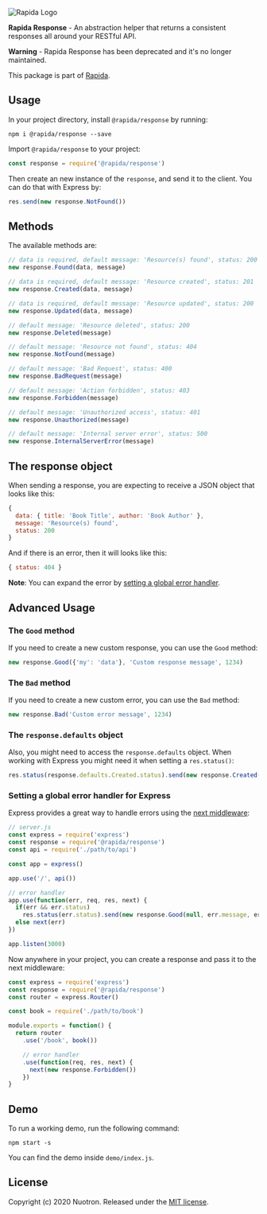 ![Rapida Logo](https://user-images.githubusercontent.com/13030990/71755098-db251e80-2e91-11ea-8ce9-25349e6c087f.png)

**Rapida Response** - An abstraction helper that returns a consistent responses all around your RESTful API.

**Warning** - Rapida Response has been deprecated and it's no longer maintained.

This package is part of [Rapida](https://github.com/yahiarefaiea/rapida).

## Usage
In your project directory, install `@rapida/response` by running:
```
npm i @rapida/response --save
```

Import `@rapida/response` to your project:
```js
const response = require('@rapida/response')
```

Then create an new instance of the `response`, and send it to the client. You can do that with Express by:
```js
res.send(new response.NotFound())
```

## Methods
The available methods are:
```js
// data is required, default message: 'Resource(s) found', status: 200
new response.Found(data, message)

// data is required, default message: 'Resource created', status: 201
new response.Created(data, message)

// data is required, default message: 'Resource updated', status: 200
new response.Updated(data, message)

// default message: 'Resource deleted', status: 200
new response.Deleted(message)

// default message: 'Resource not found', status: 404
new response.NotFound(message)

// default message: 'Bad Request', status: 400
new response.BadRequest(message)

// default message: 'Action forbidden', status: 403
new response.Forbidden(message)

// default message: 'Unauthorized access', status: 401
new response.Unauthorized(message)

// default message: 'Internal server error', status: 500
new response.InternalServerError(message)
```

## The response object
When sending a response, you are expecting to receive a JSON object that looks like this:
```js
{
  data: { title: 'Book Title', author: 'Book Author' },
  message: 'Resource(s) found',
  status: 200
}
```

And if there is an error, then it will looks like this:
```js
{ status: 404 }
```

**Note**: You can expand the error by [setting a global error handler](#setting-a-global-error-handler-for-express).

## Advanced Usage
### The `Good` method
If you need to create a new custom response, you can use the `Good` method:
```js
new response.Good({'my': 'data'}, 'Custom response message', 1234)
```

### The `Bad` method
If you need to create a new custom error, you can use the `Bad` method:
```js
new response.Bad('Custom error message', 1234)
```

### The `response.defaults` object
Also, you might need to access the `response.defaults` object. When working with Express you might need it when setting a `res.status()`:
```js
res.status(response.defaults.Created.status).send(new response.Created(resource, response.defaults.Created.message))
```

### Setting a global error handler for Express
Express provides a great way to handle errors using the [next middleware](https://expressjs.com/en/guide/using-middleware.html):
```js
// server.js
const express = require('express')
const response = require('@rapida/response')
const api = require('./path/to/api')

const app = express()

app.use('/', api())

// error handler
app.use(function(err, req, res, next) {
  if(err && err.status)
    res.status(err.status).send(new response.Good(null, err.message, err.status))
  else next(err)
})

app.listen(3000)
```

Now anywhere in your project, you can create a response and pass it to the next middleware:
```js
const express = require('express')
const response = require('@rapida/response')
const router = express.Router()

const book = require('./path/to/book')

module.exports = function() {
  return router
    .use('/book', book())

    // error handler
    .use(function(req, res, next) {
      next(new response.Forbidden())
    })
}
```

## Demo
To run a working demo, run the following command:
```
npm start -s
```

You can find the demo inside `demo/index.js`.

## License
Copyright (c) 2020 Nuotron.
Released under the [MIT license](https://github.com/github/choosealicense.com/blob/gh-pages/LICENSE.md).
